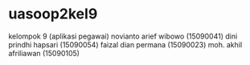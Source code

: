 # uasoop2kel9

kelompok 9 (aplikasi pegawai)  novianto arief wibowo (15090041) dini prindhi hapsari (15090054) faizal dian permana (15090023) moh. akhil afriliawan (15090105)
